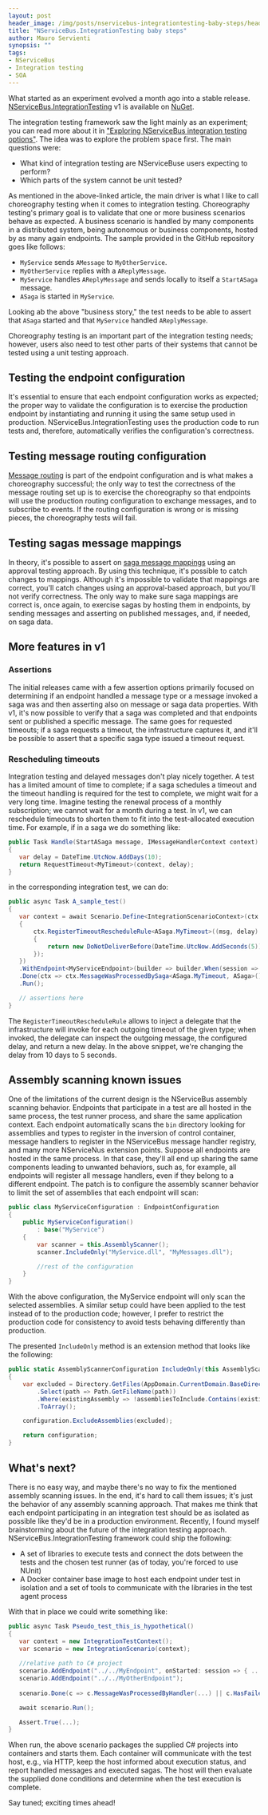 ```yaml
---
layout: post
header_image: /img/posts/nservicebus-integrationtesting-baby-steps/header.jpg
title: "NServiceBus.IntegrationTesting baby steps"
author: Mauro Servienti
synopsis: ""
tags:
- NServiceBus
- Integration testing
- SOA
---
```


What started as an experiment evolved a month ago into a stable release. [NServiceBus.IntegrationTesting](https://github.com/mauroservienti/NServiceBus.IntegrationTesting) v1 is available on [NuGet](https://www.nuget.org/packages/NServiceBus.IntegrationTesting/).

The integration testing framework saw the light mainly as an experiment; you can read more about it in ["Exploring NServiceBus integration testing options"](https://milestone.topics.it/2019/07/04/exploring-nservicebus-integration-testing-options.html). The idea was to explore the problem space first. The main questions were:

- What kind of integration testing are NServiceBuse users expecting to perform?
- Which parts of the system cannot be unit tested?

As mentioned in the above-linked article, the main driver is what I like to call choreography testing when it comes to integration testing. Choreography testing's primary goal is to validate that one or more business scenarios behave as expected. A business scenario is handled by many components in a distributed system, being autonomous or business components, hosted by as many again endpoints. The sample provided in the GitHub repository goes like follows:

- `MyService` sends `AMessage` to `MyOtherService`.
- `MyOtherService` replies with a `AReplyMessage`.
- `MyService` handles `AReplyMessage` and sends locally to itself a `StartASaga` message.
- `ASaga` is started in `MyService`.

Looking ab the above "business story," the test needs to be able to assert that `ASaga` started and that `MyService` handled `AReplyMessage`.

Choreography testing is an important part of the integration testing needs; however, users also need to test other parts of their systems that cannot be tested using a unit testing approach.

## Testing the endpoint configuration

It's essential to ensure that each endpoint configuration works as expected; the proper way to validate the configuration is to exercise the production endpoint by instantiating and running it using the same setup used in production. NServiceBus.IntegrationTesting uses the production code to run tests and, therefore, automatically verifies the configuration's correctness.

## Testing message routing configuration

[Message routing](https://docs.particular.net/nservicebus/messaging/routing) is part of the endpoint configuration and is what makes a choreography successful; the only way to test the correctness of the message routing set up is to exercise the choreography so that endpoints will use the production routing configuration to exchange messages, and to subscribe to events. If the routing configuration is wrong or is missing pieces, the choreography tests will fail.

## Testing sagas message mappings

In theory, it's possible to assert on [saga message mappings](https://docs.particular.net/nservicebus/sagas/message-correlation) using an approval testing approach. By using this technique, it's possible to catch changes to mappings. Although it's impossible to validate that mappings are correct, you'll catch changes using an approval-based approach, but you'll not verify correctness. The only way to make sure saga mappings are correct is, once again, to exercise sagas by hosting them in endpoints, by sending messages and asserting on published messages, and, if needed, on saga data.

## More features in v1

### Assertions

The initial releases came with a few assertion options primarily focused on determining if an endpoint handled a message type or a message invoked a saga was and then asserting also on message or saga data properties. With v1, it's now possible to verify that a saga was completed and that endpoints sent or published a specific message. The same goes for requested timeouts; if a saga requests a timeout, the infrastructure captures it, and it'll be possible to assert that a specific saga type issued a timeout request.

### Rescheduling timeouts 

Integration testing and delayed messages don't play nicely together. A test has a limited amount of time to complete; if a saga schedules a timeout and the timeout handling is required for the test to complete, we might wait for a very long time. Imagine testing the renewal process of a monthly subscription; we cannot wait for a month during a test. In v1, we can reschedule timeouts to shorten them to fit into the test-allocated execution time. For example, if in a saga we do something like:

```csharp
public Task Handle(StartASaga message, IMessageHandlerContext context)
{
   var delay = DateTime.UtcNow.AddDays(10);
   return RequestTimeout<MyTimeout>(context, delay);
}
```

in the corresponding integration test, we can do:

```csharp
public async Task A_sample_test()
{
   var context = await Scenario.Define<IntegrationScenarioContext>(ctx =>
   {
       ctx.RegisterTimeoutRescheduleRule<ASaga.MyTimeout>((msg, delay) =>
       {
           return new DoNotDeliverBefore(DateTime.UtcNow.AddSeconds(5));
       });
   })
   .WithEndpoint<MyServiceEndpoint>(builder => builder.When(session => session.Send("MyService", new StartASaga() { AnIdentifier = Guid.NewGuid() })))
   .Done(ctx => ctx.MessageWasProcessedBySaga<ASaga.MyTimeout, ASaga>() || ctx.HasFailedMessages())
   .Run();

   // assertions here
}
```

The `RegisterTimeoutRescheduleRule` allows to inject a delegate that the infrastructure will invoke for each outgoing timeout of the given type; when invoked, the delegate can inspect the outgoing message, the configured delay, and return a new delay. In the above snippet, we're changing the delay from 10 days to 5 seconds. 

## Assembly scanning known issues

One of the limitations of the current design is the NServiceBus assembly scanning behavior. Endpoints that participate in a test are all hosted in the same process, the test runner process, and share the same application context. Each endpoint automatically scans the `bin` directory looking for assemblies and types to register in the inversion of control container, message handlers to register in the NServiceBus message handler registry, and many more NServiceNus extension points. Suppose all endpoints are hosted in the same process. In that case, they'll all end up sharing the same components leading to unwanted behaviors, such as, for example, all endpoints will register all message handlers, even if they belong to a different endpoint. The patch is to configure the assembly scanner behavior to limit the set of assemblies that each endpoint will scan:

```csharp
public class MyServiceConfiguration : EndpointConfiguration
{
    public MyServiceConfiguration()
        : base("MyService")
    {
        var scanner = this.AssemblyScanner();
        scanner.IncludeOnly("MyService.dll", "MyMessages.dll");

        //rest of the configuration
    }
}
```

With the above configuration, the MyService endpoint will only scan the selected assemblies. A similar setup could have been applied to the test instead of to the production code; however, I prefer to restrict the production code for consistency to avoid tests behaving differently than production.

The presented `IncludeOnly` method is an extension method that looks like the following:

```csharp
public static AssemblyScannerConfiguration IncludeOnly(this AssemblyScannerConfiguration configuration, params string[] assembliesToInclude)
{
    var excluded = Directory.GetFiles(AppDomain.CurrentDomain.BaseDirectory, "*.dll")
        .Select(path => Path.GetFileName(path))
        .Where(existingAssembly => !assembliesToInclude.Contains(existingAssembly))
        .ToArray();

    configuration.ExcludeAssemblies(excluded);

    return configuration;
}
```

## What's next?

There is no easy way, and maybe there's no way to fix the mentioned assembly scanning issues. In the end, it's hard to call them issues; it's just the behavior of any assembly scanning approach. That makes me think that each endpoint participating in an integration test should be as isolated as possible like they'd be in a production environment. Recently, I found myself brainstorming about the future of the integration testing approach. NServiceBus.IntegrationTesting framework could ship the following:

- A set of libraries to execute tests and connect the dots between the tests and the chosen test runner (as of today, you're forced to use NUnit)
- A Docker container base image to host each endpoint under test in isolation and a set of tools to communicate with the libraries in the test agent process

With that in place we could write something like:

```csharp
public async Task Pseudo_test_this_is_hypothetical()
{
   var context = new IntegrationTestContext();
   var scenario = new IntegrationScenario(context);
   
   //relative path to C# project
   scenario.AddEndpoint("../../MyEndpoint", onStarted: session => { ... });
   scenario.AddEndpoint("../../MyOtherEndpoint");
   
   scenario.Done(c => c.MessageWasProcessedByHandler(...) || c.HasFailedMessages );

   await scenario.Run();

   Assert.True(...);
}
```

When run, the above scenario packages the supplied C# projects into containers and starts them. Each container will communicate with the test host, e.g., via HTTP, keep the host informed about execution status, and report handled messages and executed sagas. The host will then evaluate the supplied done conditions and determine when the test execution is complete.

Say tuned; exciting times ahead!
